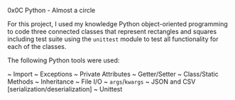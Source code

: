 0x0C Python - Almost a circle

For this project, I used my knowledge Python object-oriented programming to code three connected classes that represent rectangles and squares including test suite using the `unittest` module to test all functionality for each of the classes.

The following Python tools were used:

~ Import
~ Exceptions
~ Private Attributes
~ Getter/Setter
~ Class/Static Methods
~ Inheritance
~ File I/O
~ `args`/`kwargs`
~ JSON and CSV [serialization/deserialization]
~ Unittest

